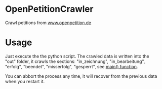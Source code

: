 # OpenPetitionCrawler
Crawl petitions from www.openpetition.de

# Usage

Just execute the the python script. The crawled data is written into the "out" folder, it crawls the sections: "in_zeichnung", "in_bearbeitung", "erfolg", "beendet", "misserfolg", "gesperrt", see [main() function](https://github.com/ArneBinder/OpenPetitionCrawler/blob/master/OpenPetitionCrawler.py#L193-L195).

You can abbort the process any time, it will recover from the previous data when you restart it.

